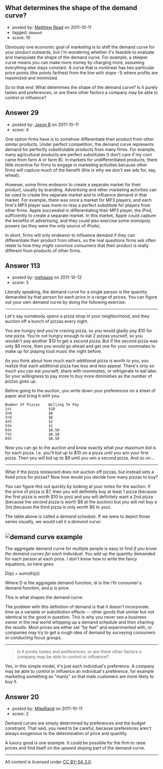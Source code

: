 ## What determines the shape of the demand curve?

- posted by: [Matthew Read](https://stackexchange.com/users/-1/20-matthew-read) on 2011-10-11
- tagged: `demand`
- score: 10

Obviously one economic goal of marketing is to shift the demand curve for your product outwards, but I'm wondering whether it's feasible to evaluate and manipulate the shape of the demand curve.  For example, a steeper curve means you can make more money by charging more, assuming everything else stays constant.  A curve that is nonlinear has two particular price points (the points farthest from the line with slope -1) where profits are maximized and minimized.

So to that end: What determines the shape of the demand curve?  Is it purely tastes and preferences, or are there other factors a company may be able to control or influence?


## Answer 29

- posted by: [Jason B](https://stackexchange.com/users/-1/26-jason-b) on 2011-10-11
- score: 4

One option firms have is to somehow differentiate their product from other similar products.  Under perfect competition, the demand curve represents demand for perfectly substitutable products from many firms.  For example, many agricultural products are perfect substitutes (I don't care if my corn came from farm A or farm B).  In markets for undifferentiated products, there little incentive for firms to engage in marketing activities because other firms will capture much of the benefit (this is why we don't see ads for, say, wheat).  

However, some firms endeavor to create a separate market for their product, usually by branding.  Advertising and other marketing activities can be used to create this separate market and to influence demand in that market.  For example, there was once a market for MP3 players, and each firm's MP3 player was more-or-less a perfect substitute for players  from other firms.  Apple succeeded in differentiating their MP3 player, the iPod, sufficiently to create a separate market.  In this market, Apple could capture the benefits of advertising, and they could also exercise some monopoly powers (as they were the only source of iPods).  

In short, firms will only endeavor to influence demand if they can differentiate their product from others, so the real questions firms ask often relate to how they might convince consumers that their product is really different from products of other firms.


## Answer 113

- posted by: [mehaase](https://stackexchange.com/users/-1/10-mehaase) on 2011-10-12
- score: 3

<p>Literally speaking, the demand curve for a single person is the quantity demanded by that person for each price in a range of prices. You can figure out your own demand curve by doing the following exercise.</p>

<hr>

<p>Let's say somebody opens a pizza shop in your neighborhood, and they auction off a bunch of pizzas every night. </p>

<p>You are hungry and you're craving pizza, so you would gladly pay $10 for one pizza. You're not hungry enough to eat 2 pizzas yourself, so you wouldn't pay another $10 to get a second pizza. But if the second pizza was only $8 more, then you would go ahead and get one for your roommates to make up for playing loud music the night before.</p>

<p>As you think about how much each additional pizza is worth to you, you realize that each additional pizza has less and less appeal. There's only so much you can eat yourself, share with roommates, or refrigerate to eat later. So your willingness to pay more to buy more diminishes as the number of pizzas goes up.</p>

<p>Before going to the auction, you write down your preferences on a sheet of paper and bring it with you:</p>

<pre><code>Number Of Pizzas    Willing To Pay
1st                 $10 
2nd                 $8  
3rd                 $6  
4th                 $2 
5th                 $1
6th                 $0.50    
7th                 $0.50       
8th                 $0.50      
</code></pre>

<p>Now you can go to the auction and know exactly what your maximum bid is for each pizza. I.e. you'll bid up to $10 on a pizza until you win your first pizza. Then you will bid up to $8 until you win a second pizza. And so on…</p>

<hr>

<p>What if the pizza restaurant does not auction off pizzas, but instead sets a fixed price for pizzas? Now how would you decide how many pizzas to buy?</p>

<p>You can figure this out quickly by looking at your notes for the auction. If the price of pizza is $7, then you will definitely buy at least 1 pizza (because the first pizza is worth $10 to you) and you will definitely want a 2nd pizza (because the second pizza is worth $8 at the auction) but you will not buy a 3rd (because the third pizza is only worth $6 to you).</p>

<p>The table above is called a <em>demand schedule</em>. If we were to depict those series visually, we would call it a <em>demand curve</em>:</p>

<h2><img src="http://i.stack.imgur.com/T85hj.png" alt="demand curve example"></h2>

<p>The aggregate demand curve for multiple people is easy to find <em>if you know the demand curves for each individual</em>. You add up the quantity demanded for each person at each price. I don't know how to write the fancy equations, so here goes:</p>

<p>D(p) = sum(di(p))</p>

<p>Where D is the aggregate demand function, di is the i'th consumer's demand function, and p is price.</p>

<p>This is what shapes the demand curve.</p>

<p>The problem with this definition of demand is that it doesn't incorporate time as a variable or substitution effects -- other goods that similar but not identical to the good in question. This is why you never see a business owner in the real world whipping up a demand schedule and then charting the results. Most prices are either set "by feel" and experimented with, or companies may try to get a rough idea of demand by surveying consumers or conducting focus groups.</p>

<hr>

<blockquote>
  <p>Is it purely tastes and preferences, or are there other factors a company may be able to control or influence?</p>
</blockquote>

<p>Yes, in this simple model, it's just each individual's preference. A company may be able to control or influence an individual's preference, for example marketing something as "manly" so that male customers are more likely to buy it.</p>



## Answer 20

- posted by: [MikeRand](https://stackexchange.com/users/-1/45-mikerand) on 2011-10-11
- score: 2

Demand curves are simply determined by preferences and the budget constraint. That said, you need to be careful, because preferences aren't always exogenous to the determination of price and quantity.

A luxury good is one example. It could be possible for the firm to raise prices and find itself on the upward sloping part of the demand curve.



---

All content is licensed under [CC BY-SA 3.0](https://creativecommons.org/licenses/by-sa/3.0/).
